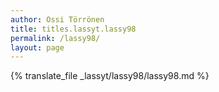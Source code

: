 ```yaml
---
author: Ossi Törrönen
title: titles.lassyt.lassy98
permalink: /lassy98/
layout: page
---
```

{% translate_file _lassyt/lassy98/lassy98.md %}